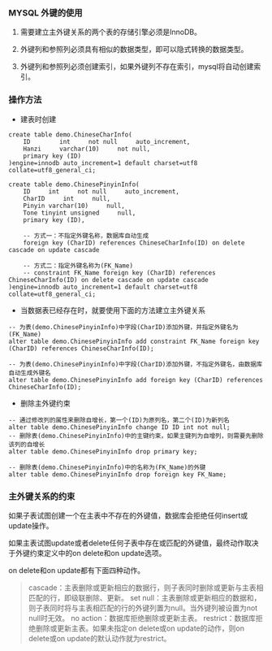 ### MYSQL 外键的使用

1. 需要建立主外键关系的两个表的存储引擎必须是InnoDB。

2. 外键列和参照列必须具有相似的数据类型，即可以隐式转换的数据类型。

3. 外键列和参照列必须创建索引，如果外键列不存在索引，mysql将自动创建索引。



### 操作方法
- 建表时创建
```
create table demo.ChineseCharInfo(
    ID        int     not null     auto_increment,
    Hanzi     varchar(10)     not null,
    primary key (ID)
)engine=innodb auto_increment=1 default charset=utf8 collate=utf8_general_ci;

create table demo.ChinesePinyinInfo(
    ID     int     not null     auto_increment,
    CharID     int     null,
    Pinyin varchar(10)     null,
    Tone tinyint unsigned     null,
    primary key (ID),
    
    -- 方式一：不指定外键名称，数据库自动生成
    foreign key (CharID) references ChineseCharInfo(ID) on delete cascade on update cascade 
    
    -- 方式二：指定外键名称为(FK_Name)
    -- constraint FK_Name foreign key (CharID) references ChineseCharInfo(ID) on delete cascade on update cascade 
)engine=innodb auto_increment=1 default charset=utf8 collate=utf8_general_ci;
```
- 当数据表已经存在时，就要使用下面的方法建立主外键关系
```
-- 为表(demo.ChinesePinyinInfo)中字段(CharID)添加外键，并指定外键名为(FK_Name)
alter table demo.ChinesePinyinInfo add constraint FK_Name foreign key (CharID) references ChineseCharInfo(ID);

-- 为表(demo.ChinesePinyinInfo)中字段(CharID)添加外键，不指定外键名，由数据库自动生成外键名
alter table demo.ChinesePinyinInfo add foreign key (CharID) references ChineseCharInfo(ID);
```
- 删除主外键约束
```
-- 通过修改列的属性来删除自增长，第一个(ID)为原列名，第二个(ID)为新列名
alter table demo.ChinesePinyinInfo change ID ID int not null;
-- 删除表(demo.ChinesePinyinInfo)中的主键约束，如果主键列为自增列，则需要先删除该列的自增长
alter table demo.ChinesePinyinInfo drop primary key;
 
-- 删除表(demo.ChinesePinyinInfo)中的名称为(FK_Name)的外键
alter table demo.ChinesePinyinInfo drop foreign key FK_Name;
```

### 主外键关系的约束

如果子表试图创建一个在主表中不存在的外键值，数据库会拒绝任何insert或update操作。

如果主表试图update或者delete任何子表中存在或匹配的外键值，最终动作取决于外键约束定义中的on delete和on update选项。

on delete和on update都有下面四种动作。

> cascade：主表删除或更新相应的数据行，则子表同时删除或更新与主表相匹配的行，即级联删除、更新。
> set null：主表删除或更新相应的数据和，则子表同时将与主表相匹配的行的外键列置为null。当外键列被设置为not null时无效。
> no action：数据库拒绝删除或更新主表。
> restrict：数据库拒绝删除或更新主表。如果未指定on delete或on update的动作，则on delete或on update的默认动作就为restrict。





